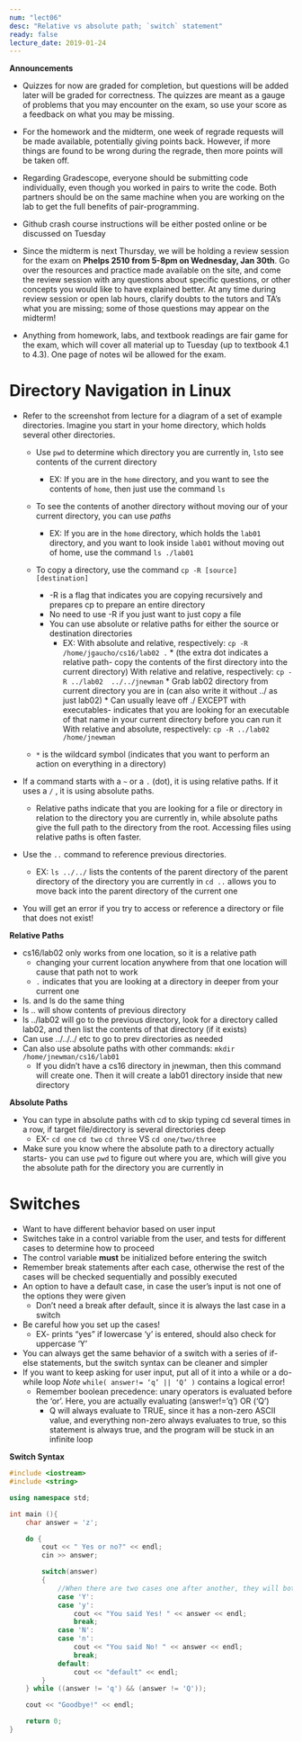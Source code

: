 ```yaml
---
num: "lect06"
desc: "Relative vs absolute path; `switch` statement"
ready: false
lecture_date: 2019-01-24
---
```


**Announcements**
* Quizzes for now are graded for completion, but questions will be added later will be graded for correctness. The quizzes are meant as a gauge of problems that you may encounter on the exam, so use your score as a feedback on what you may be missing. 
*  For the homework and the midterm, one week of regrade requests will be made available, potentially giving points back. However, if more things are found to be wrong during the regrade, then more points will be taken off.
* Regarding Gradescope, everyone should be submitting code individually, even though you worked in pairs to write the code. Both partners should be on the same machine when you are working on the lab to get the full benefits of pair-programming.
* Github crash course instructions will be either posted online or be discussed on Tuesday

* Since the midterm is next Thursday, we will be holding a review session for the exam on **Phelps 2510 from 5-8pm on Wednesday, Jan 30th**. Go over the resources and practice made available on the site, and come the review session with any questions about specific   questions, or other concepts you would like to have explained better. At any time during review session or open lab hours, clarify doubts to the tutors and TA’s what you are missing; some of those questions may appear on the midterm!
* Anything from homework, labs, and textbook readings are fair game for the exam, which will cover all material up to Tuesday (up to textbook 4.1 to 4.3). One page of notes wil be allowed for the exam.

# Directory Navigation in Linux
* Refer to the screenshot from lecture for a diagram of a set of example directories. Imagine you start in your home directory, which holds several other directories. 
    * Use `pwd` to determine which directory you are currently in, `ls`to see contents of the current directory
        * EX: If you are in the `home` directory, and you want to see the contents of `home`, then just use the command `ls`
    * To see the contents of another directory without moving our of your current directory, you can use *paths*   
        * EX: If you are in the `home` directory, which holds the `lab01` directory, and you want to look inside `lab01` without moving out of home, use the command `ls ./lab01`
    * To copy a directory, use the command `cp -R [source] [destination]`
        * -R is a flag that indicates you are copying recursively and prepares cp to prepare an entire directory
        * No need to use -R if you just want to just copy a file
        * You can use absolute or relative paths for either the source or destination directories
            * EX: 
                With absolute and relative, respectively:
                   ` cp -R /home/jgaucho/cs16/lab02 . ` 
                    * (the extra dot indicates a relative path- copy the contents of the first directory into the current directory)
                With relative and relative, respectively:
                    `cp -R ../lab02  ../../jnewman`
                    * Grab lab02 directory from current directory you are in (can also write it without ../ as just lab02)
                    * Can usually leave off ./ EXCEPT with executables- indicates that you are looking for an executable of that name in your current         directory before you can run it
                With relative and absolute, respectively:
                    `cp -R ../lab02  /home/jnewman`


    *  `*` is the wildcard symbol (indicates that you want to perform an action on everything in a directory)
        
* If a command starts with a `~` or a `.` (dot), it is using relative paths. If it uses  a `/` , it is using absolute paths.
    * Relative paths indicate that you are looking for a file or directory in relation to the directory you are currently in, while absolute paths give the full path to the directory from the root. Accessing files using relative paths is often faster.
    
* Use the `..` command to reference previous directories.
    * EX: `ls ../../` lists the contents of the parent directory of the parent directory of the directory you are currently in
        `cd ..` allows you to move back into the parent directory of the current one     
* You will get an error if you try to access or reference a directory or file that does not exist!

**Relative Paths**
* cs16/lab02 only works from one location, so it is a relative path
    * changing your current location anywhere from that one location will cause that path not to work
    * `.` indicates that you are looking at a directory in deeper from your current one
* ls. and ls do the same thing
* ls .. will show contents of previous directory
* ls ../lab02 will go to the previous directory, look for a directory called lab02, and then list the contents of that directory (if it exists)
* Can use ../../../ etc to go to prev directories as needed
* Can also use absolute paths with other commands:
    `mkdir /home/jnewman/cs16/lab01`
    * If you didn’t have a cs16 directory in jnewman, then this command will create one. Then it will create a lab01 directory inside that new directory


**Absolute Paths**
* You can type in absolute paths with cd to skip typing cd several times in a row, if target file/directory is several directories deep
    * EX- `cd one` 
            `cd two`
               `cd three`
    VS
        `cd one/two/three`
* Make sure you know where the absolute path to a directory actually starts- you can use `pwd` to figure out where you are, which will give you the absolute path for the directory you are currently in

# Switches

* Want to have different behavior based on user input
* Switches take in a control variable from the user, and tests for different cases to determine how to proceed
* The control variable **must** be initialized before entering the switch
* Remember break statements after each case, otherwise the rest of the cases will be checked sequentially and possibly executed
* An option to have a default case, in case the user’s input is not one of the options they were given
    * Don’t need a break after default, since it is always the last case in a switch
* Be careful how you set up the cases!
    * EX- prints “yes” if lowercase ‘y’ is entered, should also check for uppercase ‘Y’ 
* You can always get the same behavior of a switch with a series of if-else statements, but the switch syntax can be cleaner and simpler
* If you want to keep asking for user input, put all of it into a while or a do-while loop
*Note* 
`while( answer!= ‘q’ || ‘Q’ )` contains a logical error!
    * Remember boolean precedence: unary operators is evaluated before the ‘or’. Here, you are actually evaluating (answer!=’q’) OR (‘Q’)
        * Q will always evaluate to TRUE, since it has a non-zero ASCII value, and everything non-zero always evaluates to true, so this statement is always true, and the program will be stuck in an infinite loop

**Switch Syntax**

```c++
#include <iostream>
#include <string>

using namespace std;

int main (){
    char answer = 'z';

    do {
        cout << " Yes or no?" << endl;
        cin >> answer;

        switch(answer)
        {
            //When there are two cases one after another, they will both fall through to the same executed statements
            case 'Y':
            case 'y':
                cout << "You said Yes! " << answer << endl;
                break;
            case 'N':
            case 'n':
                cout << "You said No! " << answer << endl;
                break;
            default:
                cout << "default" << endl;
        }
    } while ((answer != 'q') && (answer != 'Q'));

    cout << "Goodbye!" << endl;

    return 0;
}
```

